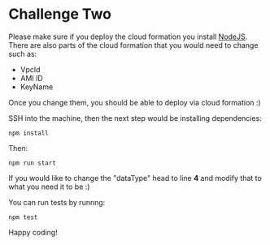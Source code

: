# Challenge Two

Please make sure if you deploy the cloud formation you install [NodeJS](https://docs.aws.amazon.com/sdk-for-javascript/v2/developer-guide/setting-up-node-on-ec2-instance.html). There are also parts of the cloud formation that you would need to change such as:

-   VpcId
-   AMI ID
-   KeyName

Once you change them, you should be able to deploy via cloud formation :)

SSH into the machine, then the next step would be installing dependencies:

```
npm install
```

Then:

```
npm run start
```

If you would like to change the "dataType" head to line **4** and modify that to what you need it to be :)

You can run tests by runnng:

```
npm test
```

Happy coding!
